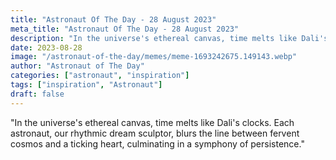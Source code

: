 ```yaml
---
title: "Astronaut Of The Day - 28 August 2023"
meta_title: "Astronaut Of The Day - 28 August 2023"
description: "In the universe's ethereal canvas, time melts like Dali's clocks. Each astronaut, our rhythmic dream sculptor, blurs the line between fervent cosmos and a ticking heart, culminating in a symphony of persistence."
date: 2023-08-28
image: "/astronaut-of-the-day/memes/meme-1693242675.149143.webp"
author: "Astronaut of The Day"
categories: ["astronaut", "inspiration"]
tags: ["inspiration", "Astronaut"]
draft: false
---
```

"In the universe's ethereal canvas, time melts like Dali's clocks. Each astronaut, our rhythmic dream sculptor, blurs the line between fervent cosmos and a ticking heart, culminating in a symphony of persistence."
        